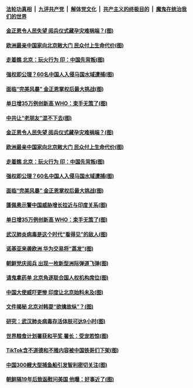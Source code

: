 

####  [法轮功真相](../../../../basic/blob/master/README.md?t=10122002) &nbsp;|&nbsp; [九评共产党](../../../../9ping.md/blob/master/README.md?t=10122002) &nbsp;|&nbsp; [解体党文化](../../../../jtdwh.md/blob/master/README.md?t=10122002)  &nbsp;|&nbsp; [共产主义的终极目的](../../../../gczydzjmd.md/blob/master/README.md?t=10122002) &nbsp;|&nbsp; [魔鬼在统治我们的世界](../../../../mgztzwmdsj.md/blob/master/README.md?t=10122002) 

#### [金正恩令人民失望 阅兵仪式藏孕灾难祸端？(图)](../pages/p9/948879.md?t=10122002) 

#### [欧洲最亲中国家向北京敞大门 民众付上生命代价(图)](../pages/p9/948949.md?t=10122002) 

#### [走着瞧 北京：玩火行为 印：中国先背叛(图)](../pages/p9/948884.md?t=10122002) 

#### [强权即公理？60名中国人入侵马国水域遭捕(图)](../pages/p9/948877.md?t=10122002) 

#### [面临“完美风暴” 金正恩掌权后最大挑战(图)](../pages/p9/948798.md?t=10122002) 

#### [单日增35万例创新高 WHO：束手无策了(图)](../pages/p9/948800.md?t=10122002) 


#### [中共让“老朋友”混不下去(图)](../pages/p9/948985.md?t=10122002) 

#### [金正恩令人民失望 阅兵仪式藏孕灾难祸端？(图)](../pages/p9/948879.md?t=10122002) 

#### [欧洲最亲中国家向北京敞大门 民众付上生命代价(图)](../pages/p9/948949.md?t=10122002) 

#### [走着瞧 北京：玩火行为 印：中国先背叛(图)](../pages/p9/948884.md?t=10122002) 

#### [强权即公理？60名中国人入侵马国水域遭捕(图)](../pages/p9/948877.md?t=10122002) 

#### [面临“完美风暴” 金正恩掌权后最大挑战(图)](../pages/p9/948798.md?t=10122002) 

#### [蓬佩奥示警中国威胁增长拉近与印度关系(图)](../pages/p9/948846.md?t=10122002) 

#### [单日增35万例创新高 WHO：束手无策了(图)](../pages/p9/948800.md?t=10122002) 

#### [武汉肺炎病毒是这个时代“看得见”的敌人(图)](../pages/p9/948844.md?t=10122002) 

#### [诺基亚来袭欧洲 华为交易将“蒸发”(图)](../pages/p9/948808.md?t=10122002) 

#### [朝鲜党庆阅兵 出现一枚新型洲际弹道飞弹(图)](../pages/p9/948810.md?t=10122002) 

#### [请鬼拿药单 北京角逐联合国人权机构席位(图)](../pages/p9/948772.md?t=10122002) 

#### [中国大使威吓更惨 印度让北京始料未及(图)](../pages/p9/948759.md?t=10122002) 

#### [文件揭秘 北京对韩耍“欲擒故纵”？(图)](../pages/p9/948743.md?t=10122002) 

#### [研究：武汉肺炎病毒存活体肤可达9小时(图)](../pages/p9/948737.md?t=10122002) 

#### [世界粮食计划署获和平奖 署长：受宠若惊(图)](../pages/p9/948735.md?t=10122002) 

#### [TikTok含不道德和不雅内容被中国铁哥们下架(图)](../pages/p9/948731.md?t=10122002) 

#### [中国300艘大型捕鱼船引发智利密切关注(图)](../pages/p9/948730.md?t=10122002) 

#### [朝鲜隔19年后致函慰问美国 他曝：好事近了(图)](../pages/p9/948670.md?t=10122002) 

